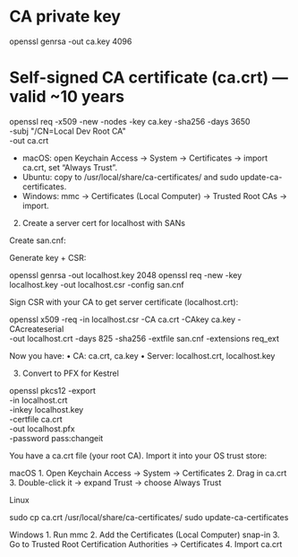 # CA private key
openssl genrsa -out ca.key 4096

# Self-signed CA certificate (ca.crt) — valid ~10 years
openssl req -x509 -new -nodes -key ca.key -sha256 -days 3650 \
  -subj "/CN=Local Dev Root CA" \
  -out ca.crt


- macOS: open Keychain Access → System → Certificates → import ca.crt, set “Always Trust”.
- Ubuntu: copy to /usr/local/share/ca-certificates/ and sudo update-ca-certificates.
- Windows: mmc → Certificates (Local Computer) → Trusted Root CAs → import.

2) Create a server cert for localhost with SANs

Create san.cnf:

Generate key + CSR:

openssl genrsa -out localhost.key 2048
openssl req -new -key localhost.key -out localhost.csr -config san.cnf

Sign CSR with your CA to get server certificate (localhost.crt):

openssl x509 -req -in localhost.csr -CA ca.crt -CAkey ca.key -CAcreateserial \
  -out localhost.crt -days 825 -sha256 -extfile san.cnf -extensions req_ext

Now you have:
	•	CA: ca.crt, ca.key
	•	Server: localhost.crt, localhost.key

3) Convert to PFX for Kestrel

openssl pkcs12 -export \
  -in localhost.crt \
  -inkey localhost.key \
  -certfile ca.crt \
  -out localhost.pfx \
  -password pass:changeit


  You have a ca.crt file (your root CA).
Import it into your OS trust store:

macOS
	1.	Open Keychain Access → System → Certificates
	2.	Drag in ca.crt
	3.	Double-click it → expand Trust → choose Always Trust

Linux

sudo cp ca.crt /usr/local/share/ca-certificates/
sudo update-ca-certificates


Windows
	1.	Run mmc
	2.	Add the Certificates (Local Computer) snap-in
	3.	Go to Trusted Root Certification Authorities → Certificates
	4.	Import ca.crt